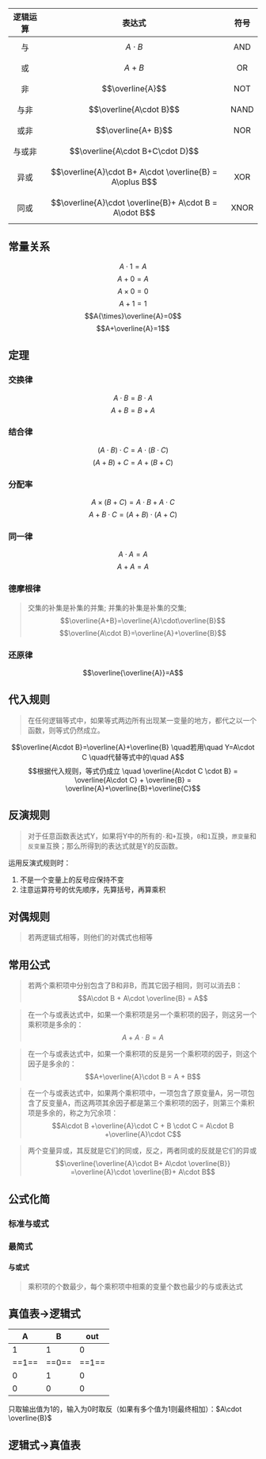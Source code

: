 
| 逻辑运算 |                           表达式                            |  符号  |
| :--: | :------------------------------------------------------: | :--: |
|  与   |                       $$A\cdot B$$                       | AND  |
|  或   |                         $$A+ B$$                         |  OR  |
|  非   |                     $$\overline{A}$$                     | NOT  |
|  与非  |                 $$\overline{A\cdot B}$$                  | NAND |
|  或非  |                   $$\overline{A+ B}$$                    | NOR  |
| 与或非  |             $$\overline{A\cdot B+C\cdot D}$$             |      |
|  异或  | $$\overline{A}\cdot B+ A\cdot \overline{B} = A\oplus B$$ | XOR  |
|  同或  | $$\overline{A}\cdot \overline{B}+ A\cdot B = A\odot B$$  | XNOR |


## 
## 常量关系

$$A\cdot1=A$$
$$A+0=A$$
$$A\times0=0$$
$$A+1=1$$
$$A{\times}\overline{A}=0$$
$$A+\overline{A}=1$$

## 定理

### 交换律
$$A\cdot B=B\cdot A$$
$$A+B=B+A$$
### 结合律
$$(A\cdot B)\cdot C=A\cdot (B\cdot C)$$
$$(A+B)+C=A+(B+C)$$

### 分配率
$$A\times (B+C)=A\cdot B + A\cdot C$$
$$A+B\cdot C=(A+B)\cdot(A+C)$$

### 同一律
$$A\cdot A=A$$
$$A+ A=A$$
### 德摩根律
>交集的补集是补集的并集;
>并集的补集是补集的交集;
$$\overline{A+B}=\overline{A}\cdot\overline{B}$$
$$\overline{A\cdot B}=\overline{A}+\overline{B}$$

### 还原律
$$\overline{\overline{A}}=A$$


## 代入规则
>在任何逻辑等式中，如果等式两边所有出现某一变量的地方，都代之以一个函数，则等式仍然成立。

$$\overline{A\cdot B}=\overline{A}+\overline{B} \quad若用\quad Y=A\cdot C \quad代替等式中的\quad A$$$$根据代入规则，等式仍成立 \quad \overline{A\cdot C \cdot B} = \overline{A\cdot C} + \overline{B} = \overline{A}+\overline{B}+\overline{C}$$
## 反演规则
>对于任意函数表达式Y，如果将Y中的所有的`·`和`+`互换，`0`和`1`互换，`原变量`和`反变量`互换；那么所得到的表达式就是Y的反函数。

运用反演式规则时：
1. 不是一个变量上的反号应保持不变
2. 注意运算符号的优先顺序，先算括号，再算乘积



## 对偶规则
>若两逻辑式相等，则他们的对偶式也相等

## 常用公式

>若两个乘积项中分别包含了B和非B，而其它因子相同，则可以消去B：
$$A\cdot B + A\cdot \overline{B} = A$$

>在一个与或表达式中，如果一个乘积项是另一个乘积项的因子，则这另一个乘积项是多余的：
$$A+A\cdot B = A$$

>在一个与或表达式中，如果一个乘积项的反是另一个乘积项的因子，则这个因子是多余的：
$$A+\overline{A}\cdot B = A + B$$

>在一个与或表达式中，如果两个乘积项中，一项包含了原变量A，另一项包含了反变量A，而这两项其余因子都是第三个乘积项的因子，则第三个乘积项是多余的，称之为冗余项：
$$A\cdot B +\overline{A}\cdot C + B \cdot C = A\cdot B +\overline{A}\cdot C$$

>两个变量异或，其反就是它们的同或，反之，两者同或的反就是它们的异或
$$\overline{\overline{A}\cdot B+ A\cdot \overline{B}} =\overline{A}\cdot \overline{B}+ A\cdot B$$


## 公式化简

### 标准与或式



### 最简式

#### 与或式
>乘积项的个数最少，每个乘积项中相乘的变量个数也最少的与或表达式



## 真值表->逻辑式


| A   | B   | out |
| --- | --- | --- |
| 1   | 1   | 0   |
| ==1==   | ==0==   | ==1==   |
| 0   | 1   | 0   |
| 0   | 0   | 0   |
只取输出值为1的，输入为0时取反（如果有多个值为1则最终相加）：$A\cdot \overline{B}$



## 逻辑式->真值表